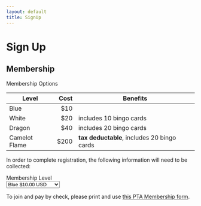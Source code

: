 ```yaml
---
layout: default
title: SignUp
---
```


# Sign Up

## Membership

Membership Options

| Level | Cost | Benefits |
|------|-----:|----------|
| Blue  |  $10 |          |
| White |  $20 | includes 10 bingo cards |
| Dragon | $40 | includes 20 bingo cards |
| Camelot Flame | $200 | **tax deductable**, includes 20 bingo cards |


In order to complete registration, the following information will need to be collected:

<form action="https://www.paypal.com/cgi-bin/webscr" method="post">
    <input type="hidden" name="cmd" value="_s-xclick">
    <input type="hidden" name="charset" value="utf-8">
    <input type="hidden" name="hosted_button_id" value="DYLWUWBYDNBR6">
    <input type="hidden" name="currency_code" value="USD">
    <input type="hidden" name="on0" value="Members">Membership Level<br>
        <select name="os0">
            <option value="Blue">Blue $10.00 USD</option>
            <option value="White">White $20.00 USD</option> 
            <option value="Dragon">Dragon $40.00 USD</option> 
            <option value="Flame">Flame $200.00 USD</option> 
        </select>

<!--
    <input type="hidden" name="on1" value="name">Your Name<br>
    <input type="text"   name="os1" maxlength="200">

    <input type="hidden" name="on2" value="Phone Number">Phone Number<br>
    <input type="text"   name="os2" maxlength="200">

    <input type="hidden" name="on3" value="email">Email Address<br>
    <input type="text"   name="os3" maxlength="200">

    <input type="hidden" name="on4" value="Student name(s)">Student name(s)<br>
    <input type="text"   name="os4" maxlength="200">
  
    <input type="hidden" name="on5" value="Teacher name(s)">Teacher name(s)<br>
    <input type="text"   name="os5" maxlength="200">

    <input type="hidden" name="on6" value="Receipt">Request Receipt for tax purposes<br>
    <input type="checkbox" name="os6">

    <input type="hidden" name="on6" value="Volunteer">Contact me for volunteer opportunities<br>
    <input type="checkbox" name="os6">

    <input type="hidden" name="on6" value="Contact">Contact me for backing/donating food activities<br>
    <input type="checkbox" name="os6">

    <input type="image" src="https://www.paypalobjects.com/en_US/i/btn/btn_paynowCC_LG.gif" border="0"  name="submit" alt="PayPal - The safer, easier way to pay online!">
    <img alt="" border="0" src="https://www.paypalobjects.com/en_US/i/scr/pixel.gif" width="1" height="1">
//-->
</form>

To join and pay by check, please print and use [this PTA Membership form](https://docs.google.com/document/d/1nuulwGuzFHrG40YHDnyjzs-Ckt0Ofa_FSAqiCGAcONw/edit).
